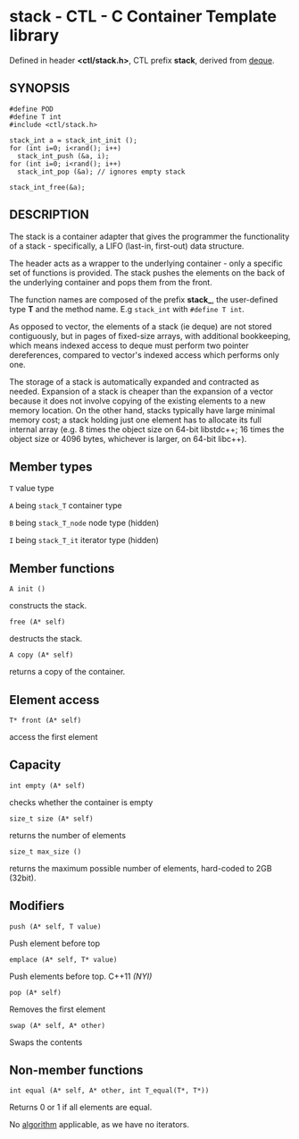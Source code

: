 # stack - CTL - C Container Template library

Defined in header **<ctl/stack.h>**, CTL prefix **stack**,
derived from [deque](deque.md).

## SYNOPSIS

    #define POD
    #define T int
    #include <ctl/stack.h>

    stack_int a = stack_int_init ();
    for (int i=0; i<rand(); i++)
      stack_int_push (&a, i);
    for (int i=0; i<rand(); i++)
      stack_int_pop (&a); // ignores empty stack

    stack_int_free(&a);

## DESCRIPTION

The stack is a container adapter that gives the programmer the functionality of a stack - specifically, a LIFO (last-in, first-out) data structure.

The header acts as a wrapper to the underlying container - only a
specific set of functions is provided. The stack pushes the elements on the back
of the underlying container and pops them from the front. 

The function names are composed of the prefix **stack_**, the user-defined type
**T** and the method name. E.g `stack_int` with `#define T int`.

As opposed to vector, the elements of a stack (ie deque) are not stored
contiguously, but in pages of fixed-size arrays, with additional bookkeeping,
which means indexed access to deque must perform two pointer dereferences,
compared to vector's indexed access which performs only one.

The storage of a stack is automatically expanded and contracted as
needed. Expansion of a stack is cheaper than the expansion of a vector
because it does not involve copying of the existing elements to a new memory
location. On the other hand, stacks typically have large minimal memory cost; a
stack holding just one element has to allocate its full internal array (e.g. 8
times the object size on 64-bit libstdc++; 16 times the object size or 4096
bytes, whichever is larger, on 64-bit libc++).

## Member types

`T`                       value type

`A` being `stack_T`       container type

`B` being `stack_T_node`  node type (hidden)

`I` being `stack_T_it`    iterator type (hidden)

## Member functions

    A init ()

constructs the stack.

    free (A* self)

destructs the stack.

    A copy (A* self)

returns a copy of the container.

## Element access

    T* front (A* self)

access the first element

## Capacity

    int empty (A* self)

checks whether the container is empty

    size_t size (A* self)

returns the number of elements

    size_t max_size ()

returns the maximum possible number of elements, hard-coded to 2GB (32bit).

## Modifiers

    push (A* self, T value)

Push element before top

    emplace (A* self, T* value)

Push elements before top. C++11 _(NYI)_

    pop (A* self)

Removes the first element

    swap (A* self, A* other)

Swaps the contents

## Non-member functions

    int equal (A* self, A* other, int T_equal(T*, T*))

Returns 0 or 1 if all elements are equal.


No [algorithm](algorithm.md) applicable, as we have no iterators.

